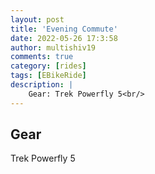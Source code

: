 ```yaml
---
layout: post
title: 'Evening Commute'
date: 2022-05-26 17:3:58
author: multishiv19
comments: true
category: [rides]
tags: [EBikeRide]
description: |
    Gear: Trek Powerfly 5<br/>
---
```


## Gear
Trek Powerfly 5



<div width='100%' class='strava-embed-placeholder' data-embed-type='activity' data-embed-id='7203743401'></div>
<script src='https://strava-embeds.com/embed.js'></script>
